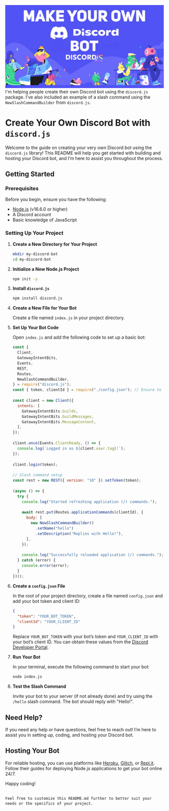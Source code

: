 ![Make Your Own Discord Bot With Discord.js](/public/makeYourOwnDiscordBotWithDiscord-js.jpg)
I'm helping people create their own Discord bot using the `discord.js` package. I’ve also included an example of a slash command using the `NewSlashCommandBuilder` from `discord.js`.

# Create Your Own Discord Bot with `discord.js`

Welcome to the guide on creating your very own Discord bot using the `discord.js` library! This README will help you get started with building and hosting your Discord bot, and I’m here to assist you throughout the process.

## Getting Started

### Prerequisites

Before you begin, ensure you have the following:

- [Node.js](https://nodejs.org/) (v16.6.0 or higher)
- A Discord account
- Basic knowledge of JavaScript

### Setting Up Your Project

1. **Create a New Directory for Your Project**

   ```bash
   mkdir my-discord-bot
   cd my-discord-bot
   ```

2. **Initialize a New Node.js Project**

   ```bash
   npm init -y
   ```

3. **Install `discord.js`**

   ```bash
   npm install discord.js
   ```

4. **Create a New File for Your Bot**

   Create a file named `index.js` in your project directory.

5. **Set Up Your Bot Code**

   Open `index.js` and add the following code to set up a basic bot:

   ```javascript
   const {
     Client,
     GatewayIntentBits,
     Events,
     REST,
     Routes,
     NewSlashCommandBuilder,
   } = require("discord.js");
   const { token, clientId } = require("./config.json"); // Ensure to create a config.json file with your bot token and client ID

   const client = new Client({
     intents: [
       GatewayIntentBits.Guilds,
       GatewayIntentBits.GuildMessages,
       GatewayIntentBits.MessageContent,
     ],
   });

   client.once(Events.ClientReady, () => {
     console.log(`Logged in as ${client.user.tag}!`);
   });

   client.login(token);

   // Slash command setup
   const rest = new REST({ version: "10" }).setToken(token);

   (async () => {
     try {
       console.log("Started refreshing application (/) commands.");

       await rest.put(Routes.applicationCommands(clientId), {
         body: [
           new NewSlashCommandBuilder()
             .setName("hello")
             .setDescription("Replies with Hello!"),
         ],
       });

       console.log("Successfully reloaded application (/) commands.");
     } catch (error) {
       console.error(error);
     }
   })();
   ```

6. **Create a `config.json` File**

   In the root of your project directory, create a file named `config.json` and add your bot token and client ID:

   ```json
   {
     "token": "YOUR_BOT_TOKEN",
     "clientId": "YOUR_CLIENT_ID"
   }
   ```

   Replace `YOUR_BOT_TOKEN` with your bot’s token and `YOUR_CLIENT_ID` with your bot’s client ID. You can obtain these values from the [Discord Developer Portal](https://discord.com/developers/applications).

7. **Run Your Bot**

   In your terminal, execute the following command to start your bot:

   ```bash
   node index.js
   ```

8. **Test the Slash Command**

   Invite your bot to your server (if not already done) and try using the `/hello` slash command. The bot should reply with "Hello!".

## Need Help?

If you need any help or have questions, feel free to reach out! I’m here to assist you in setting up, coding, and hosting your Discord bot.

## Hosting Your Bot

For reliable hosting, you can use platforms like [Heroku](https://www.heroku.com/), [Glitch](https://glitch.com/), or [Repl.it](https://replit.com/). Follow their guides for deploying Node.js applications to get your bot online 24/7.

Happy coding!

```

Feel free to customize this README.md further to better suit your needs or the specifics of your project.
```

